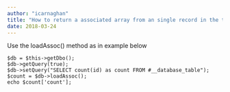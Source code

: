 ```yaml
---
author: "icarnaghan"
title: "How to return a associated array from an single record in the table using Joomla! 2.5 and 1.5 API"
date: 2018-03-24
---
```


Use the loadAssoc() method as in example below

```
$db = $this->getDbo();
$db->getQuery(true);
$db->setQuery("SELECT count(id) as count FROM #__database_table");
$count = $db->loadAssoc();
echo $count['count'];
```
